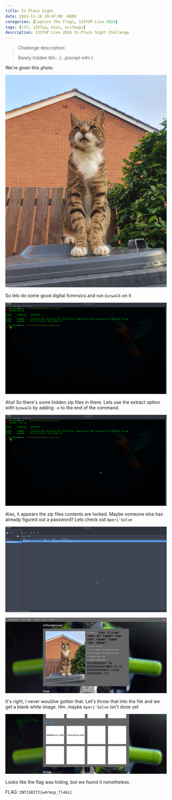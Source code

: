 ```yaml
---
title: In Plain Sight
date: 2024-11-18 19:47:00 -0600
categories: [Capture The Flags, 1337UP Live 2024]
tags: [ctf, 1337up, misc, writeups]
description: 1337UP Live 2024 In Plain Sight Challenge
---
```


>Challenge description:
>
> Barely hidden tbh..
{: .prompt-info }

We're given this photo

![kibby!](/assets/img/1337up-2024/in-plain-sight/meow.jpg)

So lets do some good digital forensics and run `binwalk` on it

![binwalk pt.1](/assets/img/1337up-2024/in-plain-sight/image0.png)

Aha! So there's some hidden zip files in there. Lets use the extract option with `binwalk` by adding `-e` to the end of the command.

![binwalk pt.mine](/assets/img/1337up-2024/in-plain-sight/image1.png)

Alas, it appears the zip files contents are locked. Maybe someone else has already figured out a password? Lets check out `Aperi'Solve`

![locked!](/assets/img/1337up-2024/in-plain-sight/image2.png)

![Aperi'Solve](/assets/img/1337up-2024/in-plain-sight/image3.png)

It's right, I never wouldve gotten that. Let's throw that into the file and we get a blank white image. Hm. maybe `Aperi'Solve` isn't done yet 

![flagged!](/assets/img/1337up-2024/in-plain-sight/image4.png)

Looks like the flag was hiding, but we found it nonetheless.

FLAG: `INTIGRITI{w4rmup_fl46z}`
